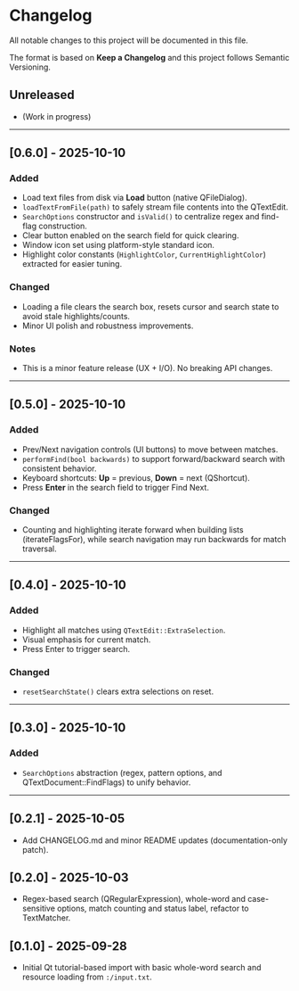 # Changelog

All notable changes to this project will be documented in this file.

The format is based on **Keep a Changelog** and this project follows Semantic Versioning.

## Unreleased
- (Work in progress)

---

## [0.6.0] - 2025-10-10
### Added
- Load text files from disk via **Load** button (native QFileDialog).
- `loadTextFromFile(path)` to safely stream file contents into the QTextEdit.
- `SearchOptions` constructor and `isValid()` to centralize regex and find-flag construction.
- Clear button enabled on the search field for quick clearing.
- Window icon set using platform-style standard icon.
- Highlight color constants (`HighlightColor`, `CurrentHighlightColor`) extracted for easier tuning.

### Changed
- Loading a file clears the search box, resets cursor and search state to avoid stale highlights/counts.
- Minor UI polish and robustness improvements.

### Notes
- This is a minor feature release (UX + I/O). No breaking API changes.

---

## [0.5.0] - 2025-10-10
### Added
- Prev/Next navigation controls (UI buttons) to move between matches.
- `performFind(bool backwards)` to support forward/backward search with consistent behavior.
- Keyboard shortcuts: **Up** = previous, **Down** = next (QShortcut).
- Press **Enter** in the search field to trigger Find Next.

### Changed
- Counting and highlighting iterate forward when building lists (iterateFlagsFor),
  while search navigation may run backwards for match traversal.

---

## [0.4.0] - 2025-10-10
### Added
- Highlight all matches using `QTextEdit::ExtraSelection`.
- Visual emphasis for current match.
- Press Enter to trigger search.

### Changed
- `resetSearchState()` clears extra selections on reset.

---

## [0.3.0] - 2025-10-10
### Added
- `SearchOptions` abstraction (regex, pattern options, and QTextDocument::FindFlags) to unify behavior.

---

## [0.2.1] - 2025-10-05
- Add CHANGELOG.md and minor README updates (documentation-only patch).

## [0.2.0] - 2025-10-03
- Regex-based search (QRegularExpression), whole-word and case-sensitive options,
  match counting and status label, refactor to TextMatcher.

## [0.1.0] - 2025-09-28
- Initial Qt tutorial-based import with basic whole-word search and resource loading from `:/input.txt`.